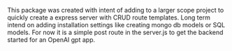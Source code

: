 This package was created with intent of adding to a larger scope project to quickly create a express server with CRUD route templates. Long term intend on adding installation settings like creating mongo db models or SQL models. For now it is a simple post route in the server.js to get the backend started for an OpenAI gpt app.